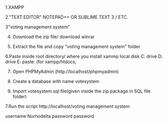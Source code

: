 1.XAMPP

2."TEXT EDITOR" NOTEPAD++ OR SUBLIME TEXT 3 / ETC.

3"voting management system"

4. Download the zip file/ download winrar

5. Extract the file and copy "voting management system" folder

6.Paste inside root directory/ where you install xammp local disk C: drive D: drive E: paste: (for xampp/htdocs, 

7. Open PHPMyAdmin (http://localhost/phpmyadmin)

8. Create a database with name votesystem

6. Import votesystem.sql file(given inside the zip package in SQL file folder)

7.Run the script http://localhost/voting management system

username  Nurhodelta
password  password